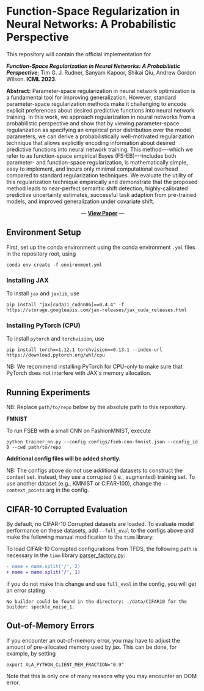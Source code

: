 # Function-Space Regularization in Neural Networks: A Probabilistic Perspective

This repository will contain the official implementation for

**_Function-Space Regularization in Neural Networks: A Probabilistic Perspective_**; Tim G. J. Rudner, Sanyam Kapoor, Shikai Qiu, Andrew Gordon Wilson. **ICML 2023**.

**Abstract:** Parameter-space regularization in neural network optimization is a fundamental tool for improving generalization. However, standard parameter-space regularization methods make it challenging to encode explicit preferences about desired predictive functions into neural network training. In this work, we approach regularization in neural networks from a probabilistic perspective and show that by viewing parameter-space regularization as specifying an empirical prior distribution over the model parameters, we can derive a probabilistically well-motivated regularization technique that allows explicitly encoding information about desired predictive functions into neural network training. This method---which we refer to as function-space empirical Bayes (FS-EB)---includes both parameter- and function-space regularization, is mathematically simple, easy to implement, and incurs only minimal computational overhead compared to standard regularization techniques. We evaluate the utility of this regularization technique empirically and demonstrate that the proposed method leads to near-perfect semantic shift detection, highly-calibrated predictive uncertainty estimates, successful task adaption from pre-trained models, and improved generalization under covariate shift.

<p align="center">
  &#151; <a href="https://timrudner.com/fseb"><b>View Paper</b></a> &#151;
</p>


## Environment Setup

First, set up the conda environment using the conda environment `.yml` files in the repository root, using

```
conda env create -f environment.yml
```

### Installing JAX

To install `jax` and `jaxlib`, use
```
pip install "jax[cuda11_cudnn86]==0.4.4" -f https://storage.googleapis.com/jax-releases/jax_cuda_releases.html
```

### Installing PyTorch (CPU)

To install `pytorch` and `torchvision`, use

```
pip install torch==1.12.1 torchvision==0.13.1 --index-url https://download.pytorch.org/whl/cpu
```

NB: We recommend installing PyTorch for CPU-only to make sure that PyTorch does not interfere with JAX's memory allocation.


## Running Experiments

NB: Replace `path/to/repo` below by the absolute path to this repository.

**FMNIST**

To run FSEB with a small CNN on FashionMNIST, execute

```
python trainer_nn.py --config configs/fseb-cnn-fmnist.json --config_id 0 --cwd path/to/repo
```

**Additional config files will be added shortly.**

NB: The configs above do not use additional datasets to construct the context set. Instead, they use a corrupted (i.e., augmented) training set. To use another dataset (e.g., KMNIST or CIFAR-100), change the `--context_points` arg in the config.



## CIFAR-10 Corrupted Evaluation

By default, no CIFAR-10 Corrupted datasets are loaded. To evaluate model performance on these datasets, add `--full_eval` to the configs above and make the following manual modification to the `timm` library:

To load CIFAR-10 Corrupted configurations from TFDS, the following path is necessary in the `timm` library [parser_factory.py](https://github.com/rwightman/pytorch-image-models/blob/v0.6.7/timm/data/parsers/parser_factory.py#L9):

```diff
- name = name.split('/', 2)
+ name = name.split('/', 1)
```

if you do not make this change and use `full_eval` in the config, you will get an error stating

```
No builder could be found in the directory: ./data/CIFAR10 for the builder: speckle_noise_1.
```


## Out-of-Memory Errors

If you encounter an out-of-memory error, you may have to adjust the amount of pre-allocated memory used by jax. This can be done, for example, by setting

```
export XLA_PYTHON_CLIENT_MEM_FRACTION="0.9"
```

Note that this is only one of many reasons why you may encounter an OOM error.
